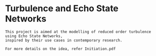 # Turbulence and Echo State Networks

    This project is aimed at the modelling of reduced order turbulence using Echo State Networks, 
    inspired by their use cases in contemporary research. 
    
    For more details on the idea, refer Initiation.pdf

